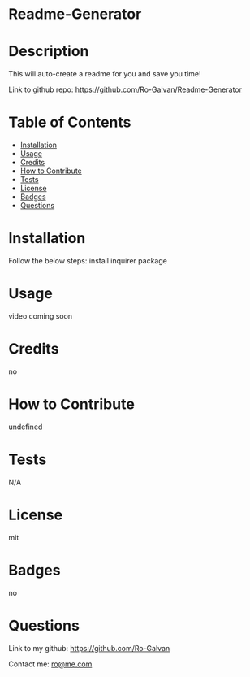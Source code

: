 # Readme-Generator

# Description
  This will auto-create a readme for you and save you time!

  Link to github repo:
  https://github.com/Ro-Galvan/Readme-Generator

# Table of Contents
  - [Installation](#installation)
  - [Usage](#usage)
  - [Credits](#credits)
  - [How to Contribute](#how-to-contribute)
  - [Tests](#tests)
  - [License](#license)
  - [Badges](#badges)
  - [Questions](#questions)
# Installation
  Follow the below steps: 
  install inquirer package 
# Usage
  video coming soon
# Credits
  no
# How to Contribute
  undefined
# Tests
  N/A
# License
  mit
# Badges
  no
# Questions
  Link to my github:
  https://github.com/Ro-Galvan
 
  Contact me:
  ro@me.com
